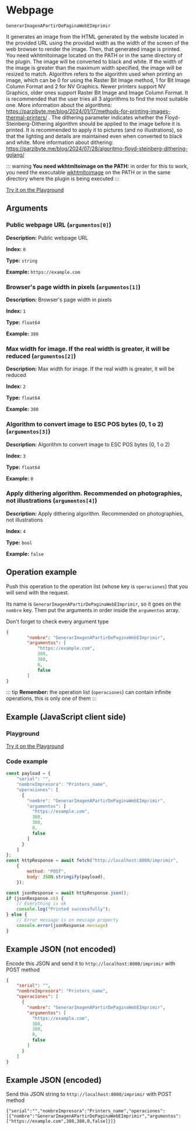 # Webpage

`GenerarImagenAPartirDePaginaWebEImprimir`

It generates an image from the HTML generated by the website located in the provided URL using the providad width as the width of the screen of the web browser to render the image. Then, that generated image is printed. You need wkhtmltoimage located on the PATH or in the same directory of the plugin. The image will be converted to black and white. If the width of the image is greater than the maximum width specified, the image will be resized to match. Algorithm refers to the algorithm used when printing an image, which can be 0 for using the Raster Bit Image method, 1 for Bit Image Column Format and 2 for NV Graphics. Newer printers support NV Graphics, older ones support Raster Bit Image and Image Column Format. It is recommended that the user tries all 3 algorithms to find the most suitable one. More information about the algorithms: https://parzibyte.me/blog/2024/01/17/methods-for-printing-images-thermal-printers/ . The dithering parameter indicates whether the Floyd-Steinberg-Dithering algorithm should be applied to the image before it is printed. It is recommended to apply it to pictures (and no illustrations), so that the lighting and details are maintained even when converted to black and white. More information about dithering: https://parzibyte.me/blog/2024/07/28/algoritmo-floyd-steinberg-dithering-golang/




::: warning
**You need wkhtmltoimage on the PATH:** in order for this to work, you need the executable
[wkhtmltoimage](https://wkhtmltopdf.org/downloads.html) on the PATH or in the same
directory where the plugin is being executed
:::




[Try it on the Playground](../playground.md?operacion=GenerarImagenAPartirDePaginaWebEImprimir)

## Arguments
### Public webpage URL (`argumentos[0]`)



**Description:** Public webpage URL

**Index:** `0`

**Type:** `string`

**Example:** `https://example.com`

### Browser's page width in pixels (`argumentos[1]`)



**Description:** Browser's page width in pixels

**Index:** `1`

**Type:** `float64`

**Example:** `380`

### Max width for image. If the real width is greater, it will be reduced (`argumentos[2]`)



**Description:** Max width for image. If the real width is greater, it will be reduced

**Index:** `2`

**Type:** `float64`

**Example:** `380`

### Algorithm to convert image to ESC POS bytes (0, 1 o 2) (`argumentos[3]`)



**Description:** Algorithm to convert image to ESC POS bytes (0, 1 o 2)

**Index:** `3`

**Type:** `float64`

**Example:** `0`

### Apply dithering algorithm. Recommended on photographies, not illustrations (`argumentos[4]`)



**Description:** Apply dithering algorithm. Recommended on photographies, not illustrations

**Index:** `4`

**Type:** `bool`

**Example:** `false`

## Operation example


Push this operation to the operation list (whose key is `operaciones`) that you will send with the request.

Its name is `GenerarImagenAPartirDePaginaWebEImprimir`, so it goes on the `nombre` key. Then put the arguments in order
inside the `argumentos` array.

Don't forget to check every argument type



```json
{
        "nombre": "GenerarImagenAPartirDePaginaWebEImprimir",
        "argumentos": [
            "https://example.com",
            380,
            380,
            0,
            false
        ]
}
```

::: tip
**Remember:** the operation list (`operaciones`) can contain infinite operations, this is only one of them
:::

## Example (JavaScript client side)

### Playground
[Try it on the Playground](../playground.md?operacion=GenerarImagenAPartirDePaginaWebEImprimir)

<Playground urlBase=".." nombreOperacion="GenerarImagenAPartirDePaginaWebEImprimir" :ocultarOperacionesDisponibles="true"/>

### Code example
```js
const payload = {
    "serial": "",
    "nombreImpresora": "Printers_name",
    "operaciones": [
      {
        "nombre": "GenerarImagenAPartirDePaginaWebEImprimir",
        "argumentos": [
          "https://example.com",
          380,
          380,
          0,
          false
        ]
      }
    ]
};
const httpResponse = await fetch("http://localhost:8000/imprimir",
    {
        method: "POST",
        body: JSON.stringify(payload),
    });

const jsonResponse = await httpResponse.json();
if (jsonResponse.ok) {
    // Everything is ok
    console.log("Printed successfully");
} else {
    // Error message is on message property
    console.error(jsonResponse.message)
}
```

## Example JSON (not encoded)

Encode this JSON and send it to `http://localhost:8000/imprimir` with POST method

```json
{
    "serial": "",
    "nombreImpresora": "Printers_name",
    "operaciones": [
      {
        "nombre": "GenerarImagenAPartirDePaginaWebEImprimir",
        "argumentos": [
          "https://example.com",
          380,
          380,
          0,
          false
        ]
      }
    ]
}
```

## Example JSON (encoded)

Send this JSON string to `http://localhost:8000/imprimir` with POST method

```
{"serial":"","nombreImpresora":"Printers_name","operaciones":[{"nombre":"GenerarImagenAPartirDePaginaWebEImprimir","argumentos":["https://example.com",380,380,0,false]}]}
```
